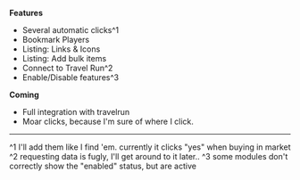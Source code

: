 **Features**
- Several automatic clicks^1
- Bookmark Players
- Listing: Links & Icons
- Listing: Add bulk items
- Connect to Travel Run^2
- Enable/Disable features^3

**Coming**
- Full integration with travelrun
- Moar clicks, because I'm sure of where I click.

---
^1 I'll add them like I find 'em. currently it clicks "yes" when buying in market
^2 requesting data is fugly, I'll get around to it later..
^3 some modules don't correctly show the "enabled" status, but are active